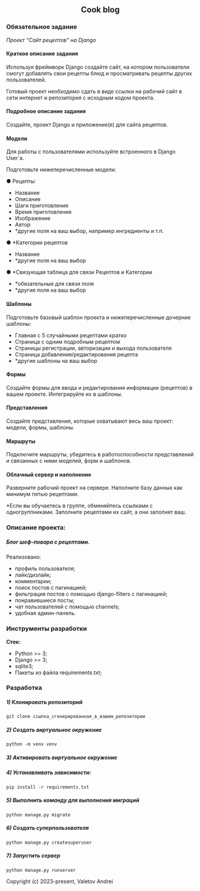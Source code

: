 <h2 align="center">Cook blog</h2>

### Обязательное задание

*Проект “Сайт рецептов” на Django*

#### Краткое описание задания

Используя фреймворк Django создайте сайт, на котором пользователи смогут
добавлять свои рецепты блюд и просматривать рецепты других пользователей.

Готовый проект необходимо сдать в виде ссылки на рабочий сайт в сети интернет и
репозитория с исходным кодом проекта.

#### Подробное описание задания

Создайте, проект Django и приложение(я) для сайта рецептов.

#### Модели

Для работы с пользователями используйте встроенного в Django User`a.

Подготовьте нижеперечисленные модели:

● Рецепты:

* Название    
* Описание    
* Шаги приготовления    
* Время приготовления    
* Изображение    
* Автор    
* *другие поля на ваш выбор, например ингредиенты и т.п.

● *Категории рецептов

* Название    
* *другие поля на ваш выбор

● *Связующая таблица для связи Рецептов и Категории

* *обязательные для связи поля
* *другие поля на ваш выбор

#### Шаблоны

Подготовьте базовый шаблон проекта и нижеперечисленные дочерние шаблоны:

* Главная с 5 случайными рецептами кратко
* Страница с одним подробным рецептом
* Страницы регистрации, авторизации и выхода пользователя
* Страница добавления/редактирования рецепта
* *другие шаблоны на ваш выбор

#### Формы
Создайте формы для ввода и редактирования информации (рецептов) в вашем
проекте. Интегрируйте их в шаблоны.

#### Представления

Создайте представления, которые охватывают весь ваш проект: модели, формы,
шаблоны.

#### Маршруты

Подключите маршруты, убедитесь в работоспособности представлений и связанных
с ними моделей, форм и шаблонов.

#### Облачный сервер и наполнение

Разверните рабочий проект на сервере. Наполните базу данных как минимум пятью
рецептами.

*Если вы обучаетесь в группе, обменяйтесь ссылками с одногруппниками.
Заполните рецептами их сайт, а они заполнят ваш.


### Описание проекта:
##### Блог шеф-повара с рецептами. 
Реализовано:
- профиль пользователя;
- лайк/дизлайк;
- комментарии;
- поиск постов с пагинацией;
- фильтрация постов с помощью django-filters с пагинацией;
- понравившиеся посты;
- чат пользователей с помощью channels;
- удобная админ-панель.


### Инструменты разработки

**Стек:**
- Python >= 3;
- Django >= 3;
- sqlite3;
- Пакеты из файла requirements.txt;

### Разработка

##### 1) Клонировать репозиторий

    git clone ссылка_сгенерированная_в_вашем_репозитории

##### 2) Создать виртуальное окружение

    python -m venv venv
    
##### 3) Активировать виртуальное окружение

##### 4) Устанавливать зависимости:

    pip install -r requirements.txt

##### 5) Выполнить команду для выполнения миграций

    python manage.py migrate
    
##### 6) Создать суперпользователя

    python manage.py createsuperuser
    
##### 7) Запустить сервер

    python manage.py runserver


Copyright (c) 2023-present, Valetov Andrei



